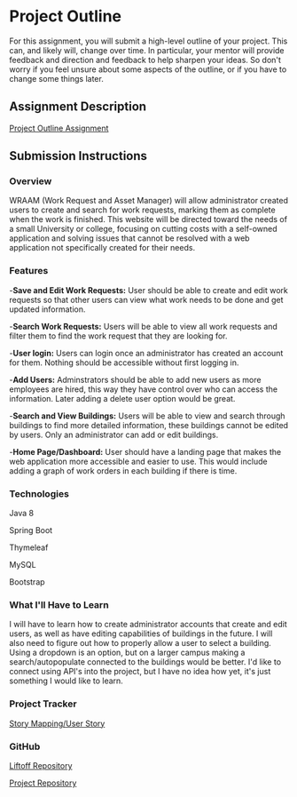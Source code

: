 # Project Outline
For this assignment, you will submit a high-level outline of your project. This can, and likely will, change over time. In particular, your mentor will provide feedback and direction and feedback to help sharpen your ideas. So don't worry if you feel unsure about some aspects of the outline, or if you have to change some things later.

## Assignment Description
[Project Outline Assignment](https://education.launchcode.org/liftoff/assignments/project-outline/)

## Submission Instructions

### Overview
WRAAM (Work Request and Asset Manager) will allow administrator created users to create and search for work requests, marking them as complete when the work is finished. This website will be directed toward the needs of a small University or college, focusing on cutting costs with a self-owned application and solving issues that cannot be resolved with a web application not specifically created for their needs. 

### Features
-**Save and Edit Work Requests:** User should be able to create and edit work requests so that other users can view what work needs to be done and get updated information.

-**Search Work Requests:** Users will be able to view all work requests and filter them to find the work request that they are looking for.

-**User login:** Users can login once an administrator has created an account for them. Nothing should be accessible without first logging in. 

-**Add Users:** Adminstrators should be able to add new users as more employees are hired, this way they have control over who can access the information. Later adding a delete user option would be great.

-**Search and View Buildings:** Users will be able to view and search through buildings to find more detailed information, these buildings cannot be edited by users. Only an administrator can add or edit buildings.

-**Home Page/Dashboard:** User should have a landing page that makes the web application more accessible and easier to use. This would include adding a graph of work orders in each building if there is time.

### Technologies
Java 8

Spring Boot

Thymeleaf

MySQL

Bootstrap

### What I'll Have to Learn
I will have to learn how to create administrator accounts that create and edit users, as well as have editing capabilities of buildings in the future. I will also need to figure out how to properly allow a user to select a building. Using a dropdown is an option, but on a larger campus making a search/autopopulate connected to the buildings would be better. I'd like to connect using API's into the project, but I have no idea how yet, it's just something I would like to learn.

### Project Tracker
[Story Mapping/User Story](https://www.pivotaltracker.com/n/projects/2184785)

### GitHub
[Liftoff Repository](https://github.com/amanda7641/liftoff-assignments)

[Project Repository](https://github.com/amanda7641/WRAAM)


